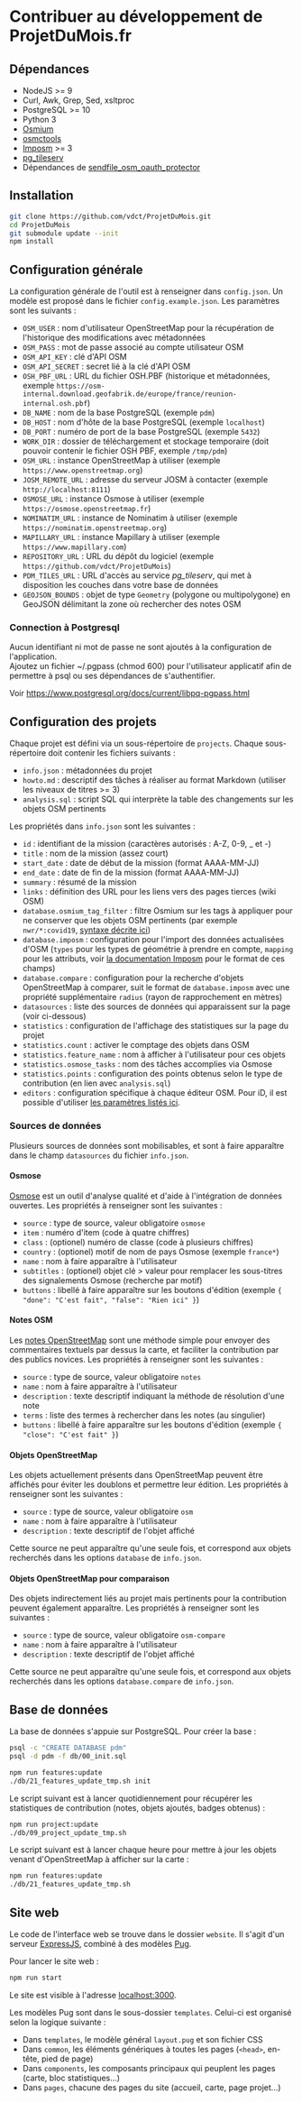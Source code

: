 # Contribuer au développement de ProjetDuMois.fr

## Dépendances

* NodeJS >= 9
* Curl, Awk, Grep, Sed, xsltproc
* PostgreSQL >= 10
* Python 3
* [Osmium](https://osmcode.org/osmium-tool/)
* [osmctools](https://wiki.openstreetmap.org/wiki/Osmupdate)
* [Imposm](https://imposm.org/) >= 3
* [pg_tileserv](https://github.com/CrunchyData/pg_tileserv)
* Dépendances de [sendfile_osm_oauth_protector](https://github.com/geofabrik/sendfile_osm_oauth_protector#requirements)


## Installation

```bash
git clone https://github.com/vdct/ProjetDuMois.git
cd ProjetDuMois
git submodule update --init
npm install
```


## Configuration générale

La configuration générale de l'outil est à renseigner dans `config.json`. Un modèle est proposé dans le fichier `config.example.json`. Les paramètres sont les suivants :

* `OSM_USER` : nom d'utilisateur OpenStreetMap pour la récupération de l'historique des modifications avec métadonnées
* `OSM_PASS` : mot de passe associé au compte utilisateur OSM
* `OSM_API_KEY` : clé d'API OSM
* `OSM_API_SECRET` : secret lié à la clé d'API OSM
* `OSH_PBF_URL` : URL du fichier OSH.PBF (historique et métadonnées, exemple `https://osm-internal.download.geofabrik.de/europe/france/reunion-internal.osh.pbf`)
* `DB_NAME` : nom de la base PostgreSQL (exemple `pdm`)
* `DB_HOST` : nom d'hôte de la base PostgreSQL (exemple `localhost`)
* `DB_PORT` : numéro de port de la base PostgreSQL (exemple `5432`)
* `WORK_DIR` : dossier de téléchargement et stockage temporaire (doit pouvoir contenir le fichier OSH PBF, exemple `/tmp/pdm`)
* `OSM_URL` : instance OpenStreetMap à utiliser (exemple `https://www.openstreetmap.org`)
* `JOSM_REMOTE_URL` : adresse du serveur JOSM à contacter (exemple `http://localhost:8111`)
* `OSMOSE_URL` : instance Osmose à utiliser (exemple `https://osmose.openstreetmap.fr`)
* `NOMINATIM_URL` : instance de Nominatim à utiliser (exemple `https://nominatim.openstreetmap.org`)
* `MAPILLARY_URL` : instance Mapillary à utiliser (exemple `https://www.mapillary.com`)
* `REPOSITORY_URL` : URL du dépôt du logiciel (exemple `https://github.com/vdct/ProjetDuMois`)
* `PDM_TILES_URL` : URL d'accès au service *pg_tileserv*, qui met à disposition les couches dans votre base de données
* `GEOJSON_BOUNDS` : objet de type `Geometry` (polygone ou multipolygone) en GeoJSON délimitant la zone où rechercher des notes OSM

### Connection à Postgresql

Aucun identifiant ni mot de passe ne sont ajoutés à la configuration de l'application.  
Ajoutez un fichier ~/.pgpass (chmod 600) pour l'utilisateur applicatif afin de permettre à psql ou ses dépendances de s'authentifier.

Voir https://www.postgresql.org/docs/current/libpq-pgpass.html

## Configuration des projets

Chaque projet est défini via un sous-répertoire de `projects`. Chaque sous-répertoire doit contenir les fichiers suivants :

* `info.json` : métadonnées du projet
* `howto.md` : descriptif des tâches à réaliser au format Markdown (utiliser les niveaux de titres >= 3)
* `analysis.sql` : script SQL qui interprète la table des changements sur les objets OSM pertinents

Les propriétés dans `info.json` sont les suivantes :

* `id` : identifiant de la mission (caractères autorisés : A-Z, 0-9, _ et -)
* `title` : nom de la mission (assez court)
* `start_date` : date de début de la mission (format AAAA-MM-JJ)
* `end_date` : date de fin de la mission (format AAAA-MM-JJ)
* `summary` : résumé de la mission
* `links` : définition des URL pour les liens vers des pages tierces (wiki OSM)
* `database.osmium_tag_filter` : filtre Osmium sur les tags à appliquer pour ne conserver que les objets OSM pertinents (par exemple `nwr/*:covid19`, [syntaxe décrite ici](https://osmcode.org/osmium-tool/manual.html#filtering-by-tags))
* `database.imposm` : configuration pour l'import des données actualisées d'OSM (`types` pour les types de géométrie à prendre en compte, `mapping` pour les attributs, voir [la documentation Imposm](https://imposm.org/docs/imposm3/latest/mapping.html#tags) pour le format de ces champs)
* `database.compare` : configuration pour la recherche d'objets OpenStreetMap à comparer, suit le format de `database.imposm` avec une propriété supplémentaire `radius` (rayon de rapprochement en mètres)
* `datasources` : liste des sources de données qui apparaissent sur la page (voir ci-dessous)
* `statistics` : configuration de l'affichage des statistiques sur la page du projet
* `statistics.count` : activer le comptage des objets dans OSM
* `statistics.feature_name` : nom à afficher à l'utilisateur pour ces objets
* `statistics.osmose_tasks` : nom des tâches accomplies via Osmose
* `statistics.points` : configuration des points obtenus selon le type de contribution (en lien avec `analysis.sql`)
* `editors` : configuration spécifique à chaque éditeur OSM. Pour iD, il est possible d'utiliser [les paramètres listés ici](https://github.com/openstreetmap/iD/blob/develop/API.md).

### Sources de données

Plusieurs sources de données sont mobilisables, et sont à faire apparaître dans le champ `datasources` du fichier `info.json`.

#### Osmose

[Osmose](https://wiki.openstreetmap.org/wiki/Osmose) est un outil d'analyse qualité et d'aide à l'intégration de données ouvertes. Les propriétés à renseigner sont les suivantes :

* `source` : type de source, valeur obligatoire `osmose`
* `item` : numéro d'item (code à quatre chiffres)
* `class` : (optionel) numéro de classe (code à plusieurs chiffres)
* `country` : (optionel) motif de nom de pays Osmose (exemple `france*`)
* `name` : nom à faire apparaître à l'utilisateur
* `subtitles` : (optionel) objet clé > valeur pour remplacer les sous-titres des signalements Osmose (recherche par motif)
* `buttons` : libellé à faire apparaître sur les boutons d'édition (exemple `{ "done": "C'est fait", "false": "Rien ici" }`)

#### Notes OSM

Les [notes OpenStreetMap](https://wiki.openstreetmap.org/wiki/Notes) sont une méthode simple pour envoyer des commentaires textuels par dessus la carte, et faciliter la contribution par des publics novices. Les propriétés à renseigner sont les suivantes :

* `source` : type de source, valeur obligatoire `notes`
* `name` : nom à faire apparaître à l'utilisateur
* `description` : texte descriptif indiquant la méthode de résolution d'une note
* `terms` : liste des termes à rechercher dans les notes (au singulier)
* `buttons` : libellé à faire apparaître sur les boutons d'édition (exemple `{ "close": "C'est fait" }`)

#### Objets OpenStreetMap

Les objets actuellement présents dans OpenStreetMap peuvent être affichés pour éviter les doublons et permettre leur édition. Les propriétés à renseigner sont les suivantes :

* `source` : type de source, valeur obligatoire `osm`
* `name` : nom à faire apparaître à l'utilisateur
* `description` : texte descriptif de l'objet affiché

Cette source ne peut apparaître qu'une seule fois, et correspond aux objets recherchés dans les options `database` de `info.json`.

#### Objets OpenStreetMap pour comparaison

Des objets indirectement liés au projet mais pertinents pour la contribution peuvent également apparaître. Les propriétés à renseigner sont les suivantes :

* `source` : type de source, valeur obligatoire `osm-compare`
* `name` : nom à faire apparaître à l'utilisateur
* `description` : texte descriptif de l'objet affiché

Cette source ne peut apparaître qu'une seule fois, et correspond aux objets recherchés dans les options `database.compare` de `info.json`.


## Base de données

La base de données s'appuie sur PostgreSQL. Pour créer la base :

```bash
psql -c "CREATE DATABASE pdm"
psql -d pdm -f db/00_init.sql

npm run features:update
./db/21_features_update_tmp.sh init
```

Le script suivant est à lancer quotidiennement pour récupérer les statistiques de contribution (notes, objets ajoutés, badges obtenus) :

```bash
npm run project:update
./db/09_project_update_tmp.sh
```

Le script suivant est à lancer chaque heure pour mettre à jour les objets venant d'OpenStreetMap à afficher sur la carte :

```bash
npm run features:update
./db/21_features_update_tmp.sh
```


## Site web

Le code de l'interface web se trouve dans le dossier `website`. Il s'agit d'un serveur [ExpressJS](http://expressjs.com/), combiné à des modèles [Pug](https://pugjs.org).

Pour lancer le site web :

```bash
npm run start
```

Le site est visible à l'adresse [localhost:3000](http://localhost:3000).

Les modèles Pug sont dans le sous-dossier `templates`. Celui-ci est organisé selon la logique suivante :

* Dans `templates`, le modèle général `layout.pug` et son fichier CSS
* Dans `common`, les éléments génériques à toutes les pages (`<head>`, en-tête, pied de page)
* Dans `components`, les composants principaux qui peuplent les pages (carte, bloc statistiques...)
* Dans `pages`, chacune des pages du site (accueil, carte, page projet...)
